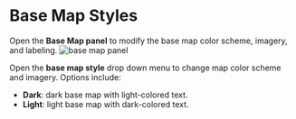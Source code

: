 # Base Map Styles

Open the __Base Map panel__ to modify the base map color scheme, imagery, and labeling.
![base map panel](https://d1a3f4spazzrp4.cloudfront.net/kepler.gl/documentation/image9.png "base map panel")

Open the __base map style__ drop down menu to change map color scheme and imagery. Options include:
- __Dark__: dark base map with light-colored text.
- __Light__: light base map with dark-colored text.
